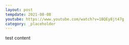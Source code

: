 ```yaml
---
layout: post
tempdate: 2021-08-08
youtube: https://www.youtube.com/watch?v=1BQEy8jt47g
category: _placeholder
---
```

test content